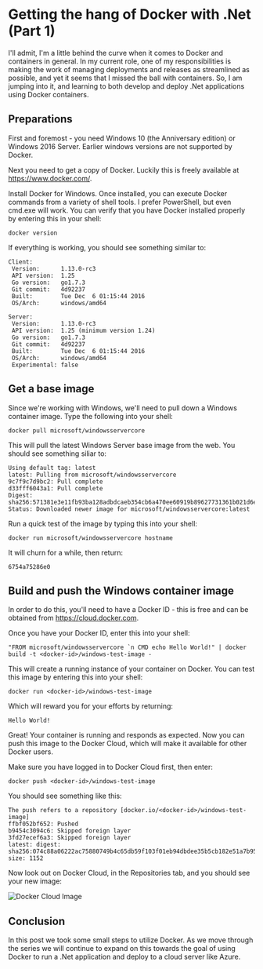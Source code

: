 # Getting the hang of Docker with .Net (Part 1)
I'll admit, I'm a little behind the curve when it comes to Docker and containers in general. In my current role, one of my responsibilities is making the work of managing deployments and releases as streamlined as possible, and yet it seems that I missed the ball with containers. So, I am jumping into it, and learning to both develop and deploy .Net applications using Docker containers.
## Preparations
First and foremost - you need Windows 10 (the Anniversary edition) or Windows 2016 Server. Earlier windows versions are not supported by Docker.

Next you need to get a copy of Docker. Luckily this is freely available at https://www.docker.com/.

Install Docker for Windows. Once installed, you can execute Docker commands from a variety of shell tools. I prefer PowerShell, but even cmd.exe will work. You can verify that you have Docker installed properly by entering this in your shell:
```
docker version
```
If everything is working, you should see something similar to:
```
Client:
 Version:      1.13.0-rc3
 API version:  1.25
 Go version:   go1.7.3
 Git commit:   4d92237
 Built:        Tue Dec  6 01:15:44 2016
 OS/Arch:      windows/amd64

Server:
 Version:      1.13.0-rc3
 API version:  1.25 (minimum version 1.24)
 Go version:   go1.7.3
 Git commit:   4d92237
 Built:        Tue Dec  6 01:15:44 2016
 OS/Arch:      windows/amd64
 Experimental: false
```
## Get a base image
Since we're working with Windows, we'll need to pull down a Windows container image. Type the following into your shell:
```
docker pull microsoft/windowsservercore
```
This will pull the latest Windows Server base image from the web. You should see something siliar to:
```
Using default tag: latest
latest: Pulling from microsoft/windowsservercore
9c7f9c7d9bc2: Pull complete
d33fff6043a1: Pull complete
Digest: sha256:571381e3e11fb93ba128adbdcaeb354cb6a470ee60919b89627731361b021d6e
Status: Downloaded newer image for microsoft/windowsservercore:latest
```
Run a quick test of the image by typing this into your shell:
```
docker run microsoft/windowsservercore hostname
```
It will churn for a while, then return:
```
6754a75286e0
```
## Build and push the Windows container image
In order to do this, you'll need to have a Docker ID - this is free and can be obtained from https://cloud.docker.com.

Once you have your Docker ID, enter this into your shell:
```
"FROM microsoft/windowsservercore `n CMD echo Hello World!" | docker build -t <docker-id>/windows-test-image -
```
This will create a running instance of your container on Docker. You can test this image by entering this into your shell:
```
docker run <docker-id>/windows-test-image
```
Which will reward you for your efforts by returning:
```
Hello World!
```
Great! Your container is running and responds as expected. Now you can push this image to the Docker Cloud, which will make it available for other Docker users.

Make sure you have logged in to Docker Cloud first, then enter:
```
docker push <docker-id>/windows-test-image
```
You should see something like this:
```
The push refers to a repository [docker.io/<docker-id>/windows-test-image]
ffbf052bf652: Pushed
b9454c3094c6: Skipped foreign layer
3fd27ecef6a3: Skipped foreign layer
latest: digest: sha256:074c88a06222ac75880749b4c65db59f103f01eb94dbdee35b5cb182e51a7b95     size: 1152
```
Now look out on Docker Cloud, in the Repositories tab, and you should see your new image:

![Docker Cloud Image](https://raw.githubusercontent.com/tdallmann/tdallmann.github.io/master/images/DockerRepo.PNG "Docker Cloud Image")
## Conclusion
In this post we took some small steps to utilize Docker. As we move through the series we will continue to expand on this towards the goal of using Docker to run a .Net application and deploy to a cloud server like Azure.
